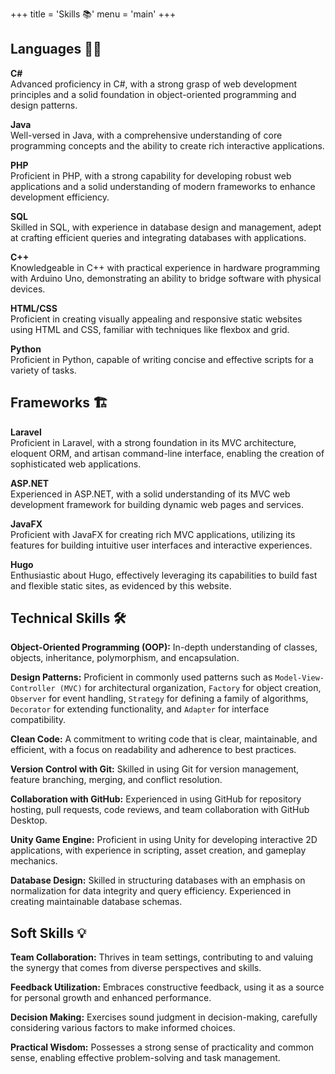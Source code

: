 +++
title = 'Skills 📚'
menu = 'main'
+++

## Languages 👨‍💻

**C#**  
Advanced proficiency in C#, with a strong grasp of web development principles and a solid foundation in object-oriented programming and design patterns.

**Java**  
Well-versed in Java, with a comprehensive understanding of core programming concepts and the ability to create rich interactive applications.

**PHP**  
Proficient in PHP, with a strong capability for developing robust web applications and a solid understanding of modern frameworks to enhance development efficiency.

**SQL**  
Skilled in SQL, with experience in database design and management, adept at crafting efficient queries and integrating databases with applications.

**C++**  
Knowledgeable in C++ with practical experience in hardware programming with Arduino Uno, demonstrating an ability to bridge software with physical devices.

**HTML/CSS**  
Proficient in creating visually appealing and responsive static websites using HTML and CSS, familiar with techniques like flexbox and grid.

**Python**  
Proficient in Python, capable of writing concise and effective scripts for a variety of tasks.

## Frameworks 🏗️

**Laravel**  
Proficient in Laravel, with a strong foundation in its MVC architecture, eloquent ORM, and artisan command-line interface, enabling the creation of sophisticated web applications.

**ASP.NET**  
Experienced in ASP.NET, with a solid understanding of its MVC web development framework for building dynamic web pages and services.

**JavaFX**  
Proficient with JavaFX for creating rich MVC applications, utilizing its features for building intuitive user interfaces and interactive experiences.

**Hugo**  
Enthusiastic about Hugo, effectively leveraging its capabilities to build fast and flexible static sites, as evidenced by this website.

## Technical Skills 🛠️

**Object-Oriented Programming (OOP):** In-depth understanding of classes, objects, inheritance, polymorphism, and encapsulation.

**Design Patterns:** Proficient in commonly used patterns such as `Model-View-Controller (MVC)` for architectural organization, `Factory` for object creation, `Observer` for event handling, `Strategy` for defining a family of algorithms, `Decorator` for extending functionality, and `Adapter` for interface compatibility.

**Clean Code:** A commitment to writing code that is clear, maintainable, and efficient, with a focus on readability and adherence to best practices.

**Version Control with Git:** Skilled in using Git for version management, feature branching, merging, and conflict resolution.

**Collaboration with GitHub:** Experienced in using GitHub for repository hosting, pull requests, code reviews, and team collaboration with GitHub Desktop.

**Unity Game Engine:** Proficient in using Unity for developing interactive 2D applications, with experience in scripting, asset creation, and gameplay mechanics.

**Database Design:** Skilled in structuring databases with an emphasis on normalization for data integrity and query efficiency. Experienced in creating maintainable database schemas.


## Soft Skills 💡

**Team Collaboration:** Thrives in team settings, contributing to and valuing the synergy that comes from diverse perspectives and skills.

**Feedback Utilization:** Embraces constructive feedback, using it as a source for personal growth and enhanced performance.

**Decision Making:** Exercises sound judgment in decision-making, carefully considering various factors to make informed choices.

**Practical Wisdom:** Possesses a strong sense of practicality and common sense, enabling effective problem-solving and task management.
